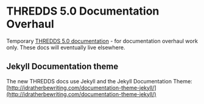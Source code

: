# THREDDS 5.0 Documentation Overhaul

Temporary [THREDDS 5.0 documentation](https://unidata.github.io/thredds-doc/) - for documentation overhaul work only. These docs will eventually live elsewhere.

## Jekyll Documentation theme

The new THREDDS docs use Jekyll and the Jekyll Documentation Theme: [http://idratherbewriting.com/documentation-theme-jekyll/](http://idratherbewriting.com/documentation-theme-jekyll/)

